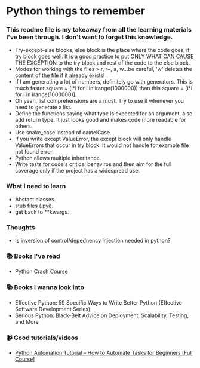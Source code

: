 # Python things to remember
### This readme file is my takeaway from all the learning materials I've been through. I don't want to forget this knowledge.
- Try-except-else blocks, else block is the place where the code goes, if try block goes well. It is a good practice to put ONLY WHAT CAN CAUSE THE EXCEPTION to the try block and rest of the code to the else block.
- Modes for working with the files > r, r+, a, w...be careful, 'w' deletes the content of the file if it already exists!
- If I am generating a lot of numbers, definitely go with generators. This is much faster square = (i\*i for i in irange(1000000)) than this square = [i\*i for i in irange(1000000)].
- Oh yeah, list comprehensions are a must. Try to use it whenever you need to generate a list.
- Define the functions saying what type is expected for an argument, also add return type. It just looks good and makes code more readable for others.
- Use snake_case instead of camelCase.
- If you write except ValueError, the except block will only handle ValueErrors that occur in try block. It would not handle for example file not found error.
- Python allows multiple inheritance.
- Write tests for code's critical behaviros and then aim for the full coverage only if the project has a widespread use.

### What I need to learn
- Abstact classes.
- stub files (.pyi).
- get back to **kwargs.

### Thoughts
- Is inversion of control/depednency injection needed in python?

### :books: Books I've read
- Python Crash Course

### :books: Books I wanna look into
- Effective Python: 59 Specific Ways to Write Better Python (Effective Software Development Series)
- Serious Python: Black-Belt Advice on Deployment, Scalability, Testing, and More

### 📹 Good tutorials/videos
- [Python Automation Tutorial – How to Automate Tasks for Beginners [Full Course]](https://www.youtube.com/watch?v=s8XjEuplx_U&ab_channel=freeCodeCamp.org)
